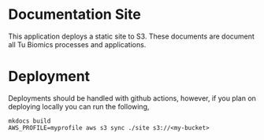 # Documentation Site
This application deploys a static site to S3. These documents are document all Tu Biomics processes and applications.

# Deployment
Deployments should be handled with github actions, however, if you plan on deploying locally you can run the following,

```
mkdocs build
AWS_PROFILE=myprofile aws s3 sync ./site s3://<my-bucket>
```
